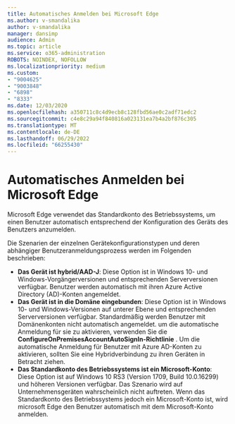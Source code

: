```yaml
---
title: Automatisches Anmelden bei Microsoft Edge
ms.author: v-smandalika
author: v-smandalika
manager: dansimp
audience: Admin
ms.topic: article
ms.service: o365-administration
ROBOTS: NOINDEX, NOFOLLOW
ms.localizationpriority: medium
ms.custom:
- "9004625"
- "9003848"
- "6898"
- "8333"
ms.date: 12/03/2020
ms.openlocfilehash: a350711c8c4d9ecb8c128fbd56ae0c2adf71edc2
ms.sourcegitcommit: c4e8c29a94f840816a023131ea7b4a2bf876c305
ms.translationtype: MT
ms.contentlocale: de-DE
ms.lasthandoff: 06/29/2022
ms.locfileid: "66255430"
---
```

# <a name="sign-in-to-microsoft-edge-automatically"></a>Automatisches Anmelden bei Microsoft Edge

Microsoft Edge verwendet das Standardkonto des Betriebssystems, um einen Benutzer automatisch entsprechend der Konfiguration des Geräts des Benutzers anzumelden. 

Die Szenarien der einzelnen Gerätekonfigurationstypen und deren abhängiger Benutzeranmeldungsprozess werden im Folgenden beschrieben:

- **Das Gerät ist hybrid/AAD-J**: Diese Option ist in Windows 10- und Windows-Vorgängerversionen und entsprechenden Serverversionen verfügbar. Benutzer werden automatisch mit ihren Azure Active Directory (AD)-Konten angemeldet.
- **Das Gerät ist in die Domäne eingebunden**: Diese Option ist in Windows 10- und Windows-Versionen auf unterer Ebene und entsprechenden Serverversionen verfügbar. Standardmäßig werden Benutzer mit Domänenkonten nicht automatisch angemeldet. um die automatische Anmeldung für sie zu aktivieren, verwenden Sie die **ConfigureOnPremisesAccountAutoSignIn-Richtlinie** . Um die automatische Anmeldung für Benutzer mit Azure AD-Konten zu aktivieren, sollten Sie eine Hybridverbindung zu ihren Geräten in Betracht ziehen.
- **Das Standardkonto des Betriebssystems ist ein Microsoft-Konto**: Diese Option ist auf Windows 10 RS3 (Version 1709, Build 10.0.16299) und höheren Versionen verfügbar. Das Szenario wird auf Unternehmensgeräten wahrscheinlich nicht auftreten. Wenn das Standardkonto des Betriebssystems jedoch ein Microsoft-Konto ist, wird microsoft Edge den Benutzer automatisch mit dem Microsoft-Konto anmelden.
 
 

